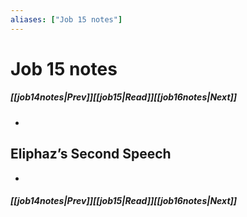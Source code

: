 ```yaml
---
aliases: ["Job 15 notes"]
---
```

# Job 15 notes
##### <span class=arrow-left></span>[[job14notes|Prev]]<span class=navigation-separator></span>[[job15|Read]]<span class=navigation-separator></span>[[job16notes|Next]]<span class=arrow-right></span>
- 
## Eliphaz’s Second Speech
- 
##### <span class=arrow-left></span>[[job14notes|Prev]]<span class=navigation-separator></span>[[job15|Read]]<span class=navigation-separator></span>[[job16notes|Next]]<span class=arrow-right></span>